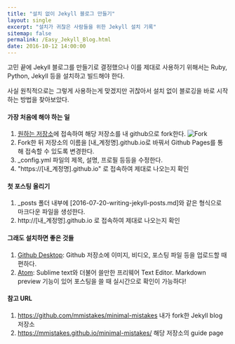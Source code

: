 ```yaml
---
title: "설치 없이 Jekyll 블로그 만들기"
layout: single
excerpt: "설치가 귀찮은 사람들을 위한 Jekyll 설치 기록"
sitemap: false
permalink: /Easy_Jekyll_Blog.html
date: 2016-10-12 14:00:00
---
```


고민 끝에 Jekyll 블로그를 만들기로 결정했으나 이를 제대로 사용하기 위해서는 Ruby, Python, Jekyll 등을 설치하고 빌드해야 한다.

사실 원칙적으로는 그렇게 사용하는게 맞겠지만 귀찮아서 설치 없이 블로깅을 바로 시작하는 방법을 찾아보았다.

#### 가장 처음에 해야 하는 일
1. [원하는 저장소](https://github.com/mmistakes/minimal-mistakes)에 접속하여 해당 저장소를 내 github으로 fork한다.
![Fork](https://mmistakes.github.io/minimal-mistakes/images/mm-theme-fork-repo.png)
2. Fork한 뒤 저장소의 이름을 [내_계정명].github.io로 바꿔서 Github Pages를 통해 접속할 수 있도록 변경한다.
3. \_config.yml 파일의 제목, 설명, 프로필 등등을 수정한다.
4. "https://[내_계정명].github.io" 로 접속하여 제대로 나오는지 확인

#### 첫 포스팅 올리기
1. \_posts 폴더 내부에 [2016-07-20-writing-jekyll-posts.md]와 같은 형식으로 마크다운 파일을 생성한다.
2. http://[내_계정명].github.io 로 접속하여 제대로 나오는지 확인

#### 그래도 설치하면 좋은 것들
1. [Github Desktop](https://desktop.github.com/): Github 저장소에 이미지, 비디오, 포스팅 파일 등을 업로드할 때 편하다.
2. [Atom](https://atom.io): Sublime text와 더불어 쓸만한 프리웨어 Text Editor. Markdown preview 기능이 있어 포스팅을 쓸 때 실시간으로 확인이 가능하다!


#### 참고 URL
1. https://github.com/mmistakes/minimal-mistakes 내가 fork한 Jekyll blog 저장소
2. https://mmistakes.github.io/minimal-mistakes/ 해당 저장소의 guide page
